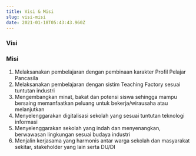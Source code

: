 ```yaml
---
title: Visi & Misi
slug: visi-misi
date: 2021-01-18T05:43:43.960Z
---
```

### Visi

### Misi

<!--StartFragment-->

1. Melaksanakan pembelajaran dengan pembinaan karakter Profil Pelajar Pancasila
2. Melaksanakan pembelajaran dengan sistim Teaching Factory sesuai tuntutan industri
3. Mengembangkan minat, bakat dan potensi siswa sehingga mampu bersaing memanfaatkan peluang untuk bekerja/wirausaha atau melanjutkan
4. Menyelenggarakan digitalisasi sekolah yang sesuai tuntutan teknologi informasi
5. Menyelenggarakan sekolah yang indah dan menyenangkan, berwawasan lingkungan sesuai budaya industri
6. Menjalin kerjasama yang harmonis antar warga sekolah dan masyarakat sekitar, stakeholder yang lain serta DU/DI

<!--EndFragment-->